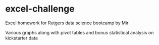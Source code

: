 # excel-challenge
Excel homework for Rutgers data science bootcamp by Mir


Various graphs along with pivot tables and bonus statistical analysis on kickstarter data
